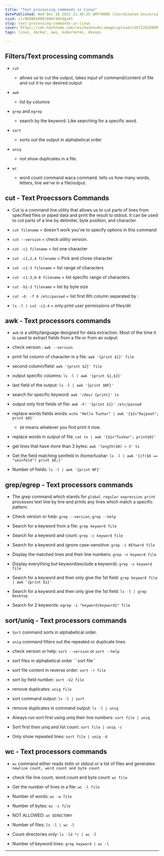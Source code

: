 ```yaml
---
title: "Text processing commands in Linux"
datePublished: Wed Dec 28 2022 21:30:25 GMT+0000 (Coordinated Universal Time)
cuid: clc86886k000108ml945dgx65
slug: text-processing-commands-in-linux
cover: https://cdn.hashnode.com/res/hashnode/image/upload/v1672262899972/665572d0-0229-4ec6-861f-a7c89622a049.png
tags: linux, docker, aws, kubernetes, devops

---
```


## Filters/Text processing commands

* `cut`
    
    * allows us to cut the output, takes input of command/content of file and cut it to our desired output
        
* `awk`
    
    * list by columns
        
* `grep` and `egrep`
    
    * search by the keyword. Like searching for a specific word.
        
* `sort`
    
    * sorts out the output in alphabetical order
        
* `uniq`
    
    * not show duplicates in a file.
        
* `wc`
    
    * word count command waca command. tells us how many words, letters, line we've in a file/output.
        

## cut - Text Proecssors Commands

* Cut is a command line utility that allows us to cut parts of lines from specified files or piped data and print the result to stdout. It can be used to cut parts of a line by delimiter, byte position, and character.
    
* `cut filename` = doesn't work you've to specify options in this command
    
* `cut --version` = check utility version.
    
* `cut -c1 filename` = list one character
    
* `cut -c1,2,4 filename` = Pick and chose character
    
* `cut -c1-3 filename` = list range of characters
    
* `cut -c1-3,6-8 filename` = list specific range of characters.
    
* `cut -b1-3 filename` = list by byte size
    
* `cut -d: -f 6 /etc/passwd` = list first 6th column separated by :
    
* `ls -l | cut -c2-4` = only print user permissions of files/dir
    

## awk - Text processors commands

* `awk` is a utility/language designed for data extraction. Most of the time it is used to extract fields from a file or from an output.
    
* check version : `awk --version`
    
* print 1st column of character in a file: `awk '{print $1}' file`
    
* second column/field: `awk '{print $2}' file`
    
* output specific columns: `ls -l | awk '{print $1,$3}'`
    
* last field of the output: `ls -l | awk '{print $NF}'`
    
* search for specific keyword: `awk '/dev/ {print}' tx`
    
* output only first fields of file: `awk -F: '{print $1}' /etc/passwd`
    
* replace words fields words: `echo "Hello Tushar" | awk '{$2="Rajpoot"; print $0}'`
    
    * `$0` means whatever you find print it now.
        
* replace words in output of file: `cat tx | awk '{$1="Tushar"; print$0}'`
    
* get lines that have more than 3 bytes: `awk 'length($0) > 3' tx`
    
* Get the field matching seinfeld in /home/tushar: `ls -l | awk '{if($9 == "seinfeld") print $0;}'`
    
* Number of fields: `ls -l | awk '{print NF}'`  
    

## grep/egrep - Text processors commands

* The grep command which stands for `global regular expression print` processes text line by line and prints any lines which match a specific pattern.
    
* Check version or help: `grep --version`, `grep --help`
    
* Search for a keyword from a file: `grep keyword file`
    
* Search for a keyword and count: `grep -c keyword file`
    
* Search for a keyword and ignore case-sensitive: `grep -i KEYword file`
    
* Display the matched lines and their line numbers: `grep -n keyword file`
    
* Display everything but keyword(exclude a keyword): `grep -v keyword file`
    
* Search for a keyword and then only give the 1st field: `grep keyword file | awk '{print $1}'`
    
* Search for a keyword and then only give the 1st field: `ls -l | grep Desktop`
    
* Search for 2 keywords: `egrep -i "keyword|keyword2" file`
    

## sort/uniq - Text processors commands

* `Sort` command sorts in alphabetical order.
    
* `uniq` command filters out the repeated or duplicate lines.
    
* check version or help: `sort --version` or `sort --help`
    
* sort files in alphabetical order \`\`\`sort file\`\`
    
* sort file content in reverse order: `sort -r file`
    
* sort by field number: `sort -k2 file`
    
* remove duplicates: `uniq file`
    
* sort command output: `ls -l | sort`
    
* remove duplicates in command output: `ls -l | uniq`
    
* Always run sort first using uniq their line numbers: `sort file | uniq`
    
* Sort first then uniq and list count: `sort file | uniq -c`
    
* Only show repeated lines: `sort file | uniq -d`
    

## wc - Text processors commands

* `wc` command either reads stdin or stdout or a list of files and generates: `newline count, word count and byte count`
    
* check file line count, word count and byte count: `wc file`
    
* Get the number of lines in a file: `wc -l file`
    
* Number of words: `wc -w file`
    
* Number of bytes: `wc -c file`
    
* NOT ALLOWED: `wc DIRECTORY`
    
* Number of files: `ls -l | wc -l`
    
* Count directories only: `ls -ld */ | wc -l`
    
* Number of keyword lines: `grep keyword | wc -l`
    

---